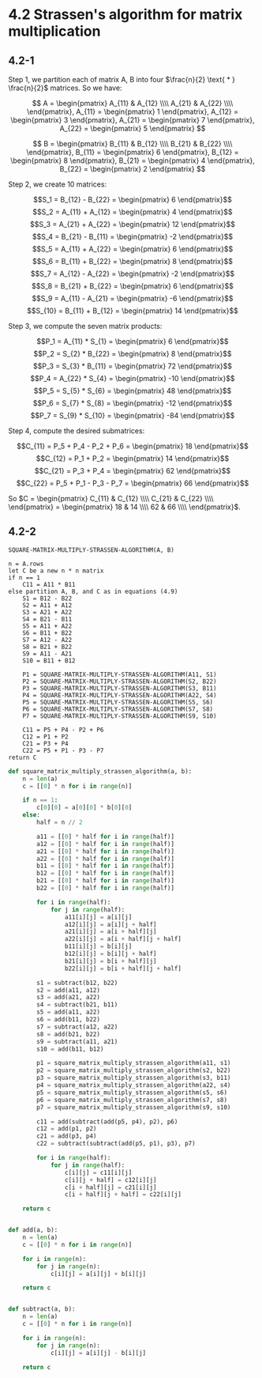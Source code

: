 # 4.2 Strassen's algorithm for matrix multiplication
## 4.2-1
Step 1, we partition each of matrix A, B into four $\frac{n}{2} \text{ * } \frac{n}{2}$ matrices. So we have:

$$
A = \begin{pmatrix}
    A_{11} & A_{12} \\\\
    A_{21} & A_{22} \\\\
\end{pmatrix},
A_{11} = \begin{pmatrix}
    1
\end{pmatrix},
A_{12} = \begin{pmatrix}
    3
\end{pmatrix},
A_{21} = \begin{pmatrix}
    7
\end{pmatrix},
A_{22} = \begin{pmatrix}
    5
\end{pmatrix}
$$

$$
B = \begin{pmatrix}
    B_{11} & B_{12} \\\\
    B_{21} & B_{22} \\\\
\end{pmatrix},
B_{11} = \begin{pmatrix}
    6
\end{pmatrix},
B_{12} = \begin{pmatrix}
    8
\end{pmatrix},
B_{21} = \begin{pmatrix}
    4
\end{pmatrix},
B_{22} = \begin{pmatrix}
    2
\end{pmatrix}
$$

Step 2, we create 10 matrices:

$$S_1 = B_{12} - B_{22} = \begin{pmatrix} 6 \end{pmatrix}$$
$$S_2 = A_{11} + A_{12} = \begin{pmatrix} 4 \end{pmatrix}$$
$$S_3 = A_{21} + A_{22} = \begin{pmatrix} 12 \end{pmatrix}$$
$$S_4 = B_{21} - B_{11} = \begin{pmatrix} -2 \end{pmatrix}$$
$$S_5 = A_{11} + A_{22} = \begin{pmatrix} 6 \end{pmatrix}$$
$$S_6 = B_{11} + B_{22} = \begin{pmatrix} 8 \end{pmatrix}$$
$$S_7 = A_{12} - A_{22} = \begin{pmatrix} -2 \end{pmatrix}$$
$$S_8 = B_{21} + B_{22} = \begin{pmatrix} 6 \end{pmatrix}$$
$$S_9 = A_{11} - A_{21} = \begin{pmatrix} -6 \end{pmatrix}$$
$$S_{10} = B_{11} + B_{12} = \begin{pmatrix} 14 \end{pmatrix}$$

Step 3, we compute the seven matrix products:

$$P_1 = A_{11} * S_{1} = \begin{pmatrix} 6 \end{pmatrix}$$
$$P_2 = S_{2} * B_{22} = \begin{pmatrix} 8 \end{pmatrix}$$
$$P_3 = S_{3} * B_{11} = \begin{pmatrix} 72 \end{pmatrix}$$
$$P_4 = A_{22} * S_{4} = \begin{pmatrix} -10 \end{pmatrix}$$
$$P_5 = S_{5} * S_{6} = \begin{pmatrix} 48 \end{pmatrix}$$
$$P_6 = S_{7} * S_{8} = \begin{pmatrix} -12 \end{pmatrix}$$
$$P_7 = S_{9} * S_{10} = \begin{pmatrix} -84 \end{pmatrix}$$

Step 4, compute the desired submatrices:

$$C_{11} = P_5 + P_4 - P_2 + P_6 = \begin{pmatrix} 18 \end{pmatrix}$$
$$C_{12} = P_1 + P_2 = \begin{pmatrix} 14 \end{pmatrix}$$
$$C_{21} = P_3 + P_4 = \begin{pmatrix} 62 \end{pmatrix}$$
$$C_{22} = P_5 + P_1 - P_3 - P_7 = \begin{pmatrix} 66 \end{pmatrix}$$

So $C = \begin{pmatrix}
    C_{11} & C_{12} \\\\
    C_{21} & C_{22} \\\\
\end{pmatrix} = \begin{pmatrix}
    18 & 14 \\\\
    62 & 66 \\\\
\end{pmatrix}$.

## 4.2-2
```
SQUARE-MATRIX-MULTIPLY-STRASSEN-ALGORITHM(A, B)

n = A.rows
let C be a new n * n matrix
if n == 1
    C11 = A11 * B11
else partition A, B, and C as in equations (4.9)
    S1 = B12 - B22
    S2 = A11 + A12
    S3 = A21 + A22
    S4 = B21 - B11
    S5 = A11 + A22
    S6 = B11 + B22
    S7 = A12 - A22
    S8 = B21 + B22
    S9 = A11 - A21
    S10 = B11 + B12
    
    P1 = SQUARE-MATRIX-MULTIPLY-STRASSEN-ALGORITHM(A11, S1)
    P2 = SQUARE-MATRIX-MULTIPLY-STRASSEN-ALGORITHM(S2, B22)
    P3 = SQUARE-MATRIX-MULTIPLY-STRASSEN-ALGORITHM(S3, B11)
    P4 = SQUARE-MATRIX-MULTIPLY-STRASSEN-ALGORITHM(A22, S4)
    P5 = SQUARE-MATRIX-MULTIPLY-STRASSEN-ALGORITHM(S5, S6)
    P6 = SQUARE-MATRIX-MULTIPLY-STRASSEN-ALGORITHM(S7, S8)
    P7 = SQUARE-MATRIX-MULTIPLY-STRASSEN-ALGORITHM(S9, S10)
    
    C11 = P5 + P4 - P2 + P6
    C12 = P1 + P2
    C21 = P3 + P4
    C22 = P5 + P1 - P3 - P7
return C
```

```py
def square_matrix_multiply_strassen_algorithm(a, b):
    n = len(a)
    c = [[0] * n for i in range(n)]

    if n == 1:
        c[0][0] = a[0][0] * b[0][0]
    else:
        half = n // 2

        a11 = [[0] * half for i in range(half)]
        a12 = [[0] * half for i in range(half)]
        a21 = [[0] * half for i in range(half)]
        a22 = [[0] * half for i in range(half)]
        b11 = [[0] * half for i in range(half)]
        b12 = [[0] * half for i in range(half)]
        b21 = [[0] * half for i in range(half)]
        b22 = [[0] * half for i in range(half)]

        for i in range(half):
            for j in range(half):
                a11[i][j] = a[i][j]
                a12[i][j] = a[i][j + half]
                a21[i][j] = a[i + half][j]
                a22[i][j] = a[i + half][j + half]
                b11[i][j] = b[i][j]
                b12[i][j] = b[i][j + half]
                b21[i][j] = b[i + half][j]
                b22[i][j] = b[i + half][j + half]

        s1 = subtract(b12, b22)
        s2 = add(a11, a12)
        s3 = add(a21, a22)
        s4 = subtract(b21, b11)
        s5 = add(a11, a22)
        s6 = add(b11, b22)
        s7 = subtract(a12, a22)
        s8 = add(b21, b22)
        s9 = subtract(a11, a21)
        s10 = add(b11, b12)

        p1 = square_matrix_multiply_strassen_algorithm(a11, s1)
        p2 = square_matrix_multiply_strassen_algorithm(s2, b22)
        p3 = square_matrix_multiply_strassen_algorithm(s3, b11)
        p4 = square_matrix_multiply_strassen_algorithm(a22, s4)
        p5 = square_matrix_multiply_strassen_algorithm(s5, s6)
        p6 = square_matrix_multiply_strassen_algorithm(s7, s8)
        p7 = square_matrix_multiply_strassen_algorithm(s9, s10)

        c11 = add(subtract(add(p5, p4), p2), p6)
        c12 = add(p1, p2)
        c21 = add(p3, p4)
        c22 = subtract(subtract(add(p5, p1), p3), p7)

        for i in range(half):
            for j in range(half):
                c[i][j] = c11[i][j]
                c[i][j + half] = c12[i][j]
                c[i + half][j] = c21[i][j]
                c[i + half][j + half] = c22[i][j]

    return c


def add(a, b):
    n = len(a)
    c = [[0] * n for i in range(n)]

    for i in range(n):
        for j in range(n):
            c[i][j] = a[i][j] + b[i][j]

    return c


def subtract(a, b):
    n = len(a)
    c = [[0] * n for i in range(n)]

    for i in range(n):
        for j in range(n):
            c[i][j] = a[i][j] - b[i][j]

    return c
```